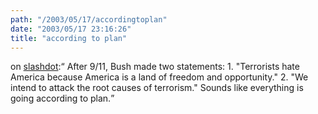 ```yaml
---
path: "/2003/05/17/accordingtoplan" 
date: "2003/05/17 23:16:26" 
title: "according to plan" 
---
```

<p>on <a href="http://yro.slashdot.org/comments.pl?sid=59669&amp;cid=5663586">slashdot</a>:<q> After 9/11, Bush made two statements: 1. "Terrorists hate America because America is a land of freedom and opportunity." 2. "We intend to attack the root causes of terrorism." Sounds like everything is going according to plan.</q></p>
